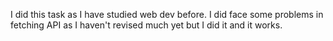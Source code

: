 I did this task as I have studied web dev before. I did face some problems in fetching API as I haven't revised much yet but I did it and it works. 
